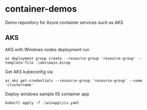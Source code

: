 # container-demos
Demo repository for Azure container services such as AKS

## AKS

AKS with Windows nodes deployment run
```
az deployment group create --resource-group 'resource-group' --template-file .\aks\main.bicep
```

Get AKS kubeconfig via
```
az aks get-credentials --resource-group 'resource-group' --name 'clustername'
```

Deploy windows sample IIS container app
```
kubectl apply -f .\winapp\iis.yaml
```